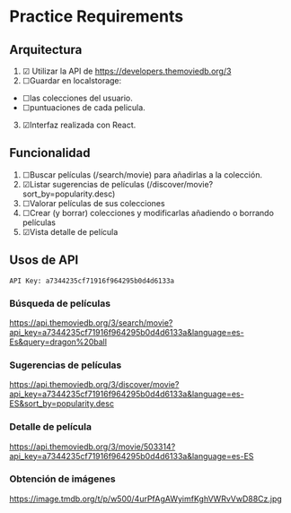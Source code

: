 # Practice Requirements

## Arquitectura

1. &#9745; Utilizar la API de https://developers.themoviedb.org/3
2. &#9744;Guardar en localstorage:
  * &#9744;las colecciones del usuario.
  * &#9744;puntuaciones de cada pelicula.
3. &#9745;Interfaz realizada con React.

## Funcionalidad

1. &#9744;Buscar películas (/search/movie) para añadirlas a la colección.
2. &#9745;Listar sugerencias de películas (/discover/movie?sort_by=popularity.desc)
3. &#9744;Valorar películas de sus colecciones
4. &#9744;Crear (y borrar) colecciones y modificarlas añadiendo o borrando películas
5. &#9745;Vista detalle de película

## Usos de API

```
API Key: a7344235cf71916f964295b0d4d6133a
```

### Búsqueda de películas

https://api.themoviedb.org/3/search/movie?api_key=a7344235cf71916f964295b0d4d6133a&language=es-Es&query=dragon%20ball

### Sugerencias de películas

https://api.themoviedb.org/3/discover/movie?api_key=a7344235cf71916f964295b0d4d6133a&language=es-ES&sort_by=popularity.desc

### Detalle de película

https://api.themoviedb.org/3/movie/503314?api_key=a7344235cf71916f964295b0d4d6133a&language=es-ES

### Obtención de imágenes

https://image.tmdb.org/t/p/w500/4urPfAgAWyimfKghVWRvVwD88Cz.jpg